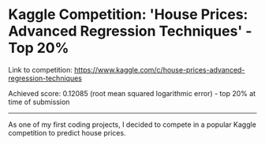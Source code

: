 # Kaggle Competition: 'House Prices: Advanced Regression Techniques' - Top 20%

Link to competition: https://www.kaggle.com/c/house-prices-advanced-regression-techniques

Achieved score: 0.12085 (root mean squared logarithmic error) - top 20% at time of submission

------------------------------------------------------------------------------------------------------------------------------

As one of my first coding projects, I decided to compete in a popular Kaggle competition to predict house prices. 


